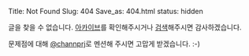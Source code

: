 Title: Not Found
Slug: 404
Save_as: 404.html
status: hidden

글을 찾을 수 없습니다. [아카이브](/archives)를 확인해주시거나 [검색](/search)해주시면 감사하겠습니다.

문제점에 대해 [@channprj](http://twitter.com/channprj)로 멘션해 주시면 고맙게 받겠습니다. :-)

